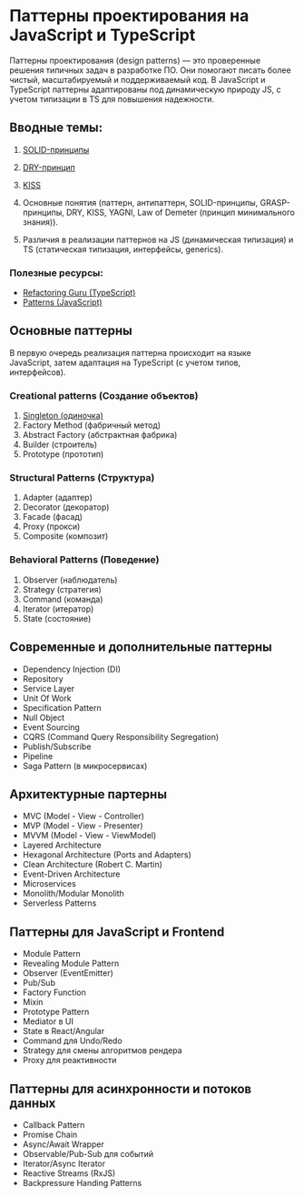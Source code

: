 # Паттерны проектирования на JavaScript и TypeScript

Паттерны проектирования (design patterns) — это проверенные решения типичных задач в разработке ПО. Они помогают писать
более чистый, масштабируемый и поддерживаемый код. В JavaScript и TypeScript паттерны адаптированы под динамическую
природу JS, с учетом типизации в TS для повышения надежности.

## Вводные темы:

1. [SOLID-принципы](01.%20Intro/02.%20SOLID.md)
2. [DRY-принцип](01.%20Intro/03.%20DRY.md)
3. [KISS](01.%20Intro/04.%20KISS.md)

1. Основные понятия (паттерн, антипаттерн, SOLID-принципы, GRASP-принципы, DRY, KISS, YAGNI, Law of Demeter (принцип
   минимального знания)).
2. Различия в реализации паттернов на JS (динамическая типизация) и TS (статическая типизация, интерфейсы, generics).

### Полезные ресурсы:

* [Refactoring Guru (TypeScript)](https://refactoring.guru/ru)
* [Patterns (JavaScript)](https://www.patterns.dev/)

## Основные паттерны

В первую очередь реализация паттерна происходит на языке JavaScript, затем адаптация на TypeScript (с учетом типов,
интерфейсов).

### Creational patterns (Создание объектов)

1. [Singleton (одиночка)](02.%20Основные%20паттерны/01.%20Creational%20patterns/01.%20Singleton%20(Одиночка)/01.%20Singleton%20(одиночка).md)
2. Factory Method (фабричный метод)
3. Abstract Factory (абстрактная фабрика)
4. Builder (строитель)
5. Prototype (прототип)

### Structural Patterns (Структура)

1. Adapter (адаптер)
2. Decorator (декоратор)
3. Facade (фасад)
4. Proxy (прокси)
5. Composite (композит)

### Behavioral Patterns (Поведение)

1. Observer (наблюдатель)
2. Strategy (стратегия)
3. Command (команда)
4. Iterator (итератор)
5. State (состояние)

## Современные и дополнительные паттерны

* Dependency Injection (DI)
* Repository
* Service Layer
* Unit Of Work
* Specification Pattern
* Null Object
* Event Sourcing
* CQRS (Command Query Responsibility Segregation)
* Publish/Subscribe
* Pipeline
* Saga Pattern (в микросервисах)

## Архитектурные партерны

* MVC (Model - View - Controller)
* MVP (Model - View - Presenter)
* MVVM (Model - View - ViewModel)
* Layered Architecture
* Hexagonal Architecture (Ports and Adapters)
* Clean Architecture (Robert C. Martin)
* Event-Driven Architecture
* Microservices
* Monolith/Modular Monolith
* Serverless Patterns

## Паттерны для JavaScript и Frontend

* Module Pattern
* Revealing Module Pattern
* Observer (EventEmitter)
* Pub/Sub
* Factory Function
* Mixin
* Prototype Pattern
* Mediator в UI
* State в React/Angular
* Command для Undo/Redo
* Strategy для смены алгоритмов рендера
* Proxy для реактивности

## Паттерны для асинхронности и потоков данных

* Callback Pattern
* Promise Chain
* Async/Await Wrapper
* Observable/Pub-Sub для событий
* Iterator/Async Iterator
* Reactive Streams (RxJS)
* Backpressure Handing Patterns